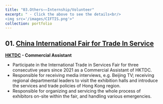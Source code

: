 ```yaml
---
title: "03.Others——Internship/Volunteer"
excerpt: " - Click the above to see the details<br/>
<img src='/images/CIFTIS.png'>"
collection: portfolio
---
```


## 01. [China International Fair for Trade In Service](https://www.ciftis.org/en/article/62543/)
**[HKTDC](https://aboutus.hktdc.com/en/) - Commercial Assistant** 
 - Participate in the International Trade in Services Fair for three consecutive years since 2021 as a Commercial Assistant of HKTDC.
 - Responsible for receiving media interviews, e.g. Beijing TV; receiving regional departmental leaders to visit the exhibition halls and introduce the services and trade policies of Hong Kong region.
 - Responsible for organizing and servicing the whole process of exhibitors on-site within the fair, and handling various emergencies.